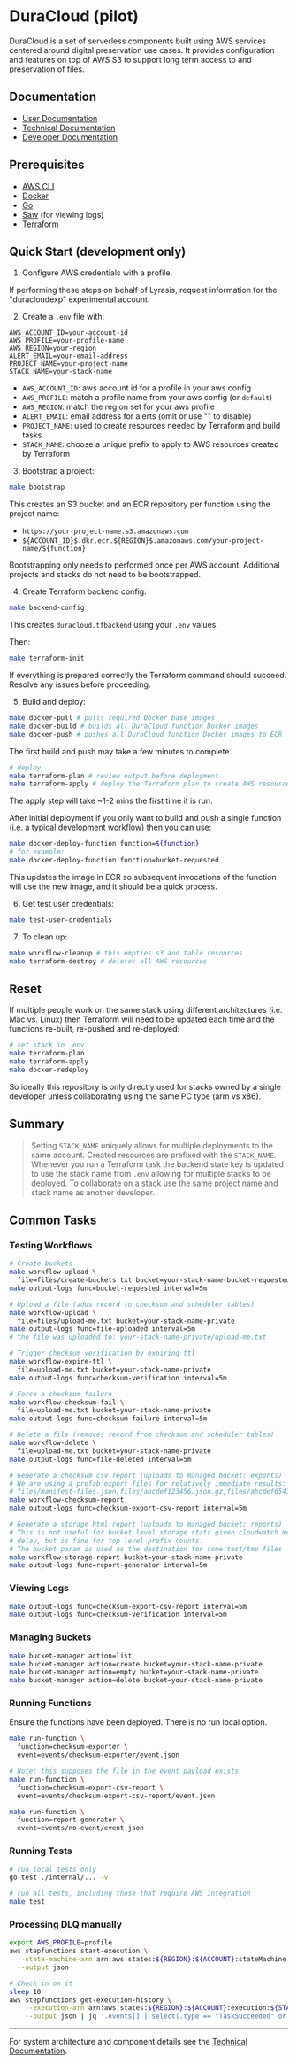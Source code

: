 # DuraCloud (pilot)

DuraCloud is a set of serverless components built using AWS services centered
around digital preservation use cases. It provides configuration and features
on top of AWS S3 to support long term access to and preservation of files.

## Documentation

- [User Documentation](#)
- [Technical Documentation](TECHNICAL.md)
- [Developer Documentation](DEV.md)

## Prerequisites

- [AWS CLI](https://docs.aws.amazon.com/cli/latest/userguide/getting-started-install.html)
- [Docker](https://docs.docker.com/engine/install/)
- [Go](https://go.dev/doc/install)
- [Saw](https://github.com/TylerBrock/saw) (for viewing logs)
- [Terraform](https://developer.hashicorp.com/terraform)

## Quick Start (development only)

1. Configure AWS credentials with a profile.

If performing these steps on behalf of Lyrasis, request information for the
"duracloudexp" experimental account.

2. Create a `.env` file with:

```
AWS_ACCOUNT_ID=your-account-id
AWS_PROFILE=your-profile-name
AWS_REGION=your-region
ALERT_EMAIL=your-email-address
PROJECT_NAME=your-project-name
STACK_NAME=your-stack-name
```

- `AWS_ACCOUNT_ID`: aws account id for a profile in your aws config
- `AWS_PROFILE`: match a profile name from your aws config (or `default`)
- `AWS_REGION`: match the region set for your aws profile
- `ALERT_EMAIL`: email address for alerts (omit or use "" to disable)
- `PROJECT_NAME`: used to create resources needed by Terraform and build tasks
- `STACK_NAME`: choose a unique prefix to apply to AWS resources created by Terraform

3. Bootstrap a project:

```bash
make bootstrap
```

This creates an S3 bucket and an ECR repository per function using the project name:

- `https://your-project-name.s3.amazonaws.com`
- `${ACCOUNT_ID}$.dkr.ecr.${REGION}$.amazonaws.com/your-project-name/${function}`

Bootstrapping only needs to performed once per AWS account. Additional projects
and stacks do not need to be bootstrapped.

4. Create Terraform backend config:

```bash
make backend-config
```

This creates `duracloud.tfbackend` using your `.env` values.

Then:

```bash
make terraform-init
```

If everything is prepared correctly the Terraform command should succeed. Resolve
any issues before proceeding.

5. Build and deploy:

```bash
make docker-pull # pulls required Docker base images
make docker-build # builds all DuraCloud function Docker images
make docker-push # pushes all DuraCloud function Docker images to ECR
```

The first build and push may take a few minutes to complete.

```bash
# deploy
make terraform-plan # review output before deployment
make terraform-apply # deploy the Terraform plan to create AWS resources
```

The apply step will take ~1-2 mins the first time it is run.

After initial deployment if you only want to build and push a single
function (i.e. a typical development workflow) then you can use:

```bash
make docker-deploy-function function=${function}
# for example:
make docker-deploy-function function=bucket-requested
```

This updates the image in ECR so subsequent invocations of the function
will use the new image, and it should be a quick process.

6. Get test user credentials:

```bash
make test-user-credentials
```

7. To clean up:

```bash
make workflow-cleanup # this empties s3 and table resources
make terraform-destroy # deletes all AWS resources
```

## Reset

If multiple people work on the same stack using different architectures
(i.e. Mac vs. Linux) then Terraform will need to be updated each time
and the functions re-built, re-pushed and re-deployed:

```bash
# set stack in .env
make terraform-plan
make terraform-apply
make docker-redeploy
```

So ideally this repository is only directly used for stacks owned
by a single developer unless collaborating using the same PC type
(arm vs x86).

## Summary

> Setting `STACK_NAME` uniquely allows for multiple deployments to the same account. Created resources are prefixed with the `STACK_NAME`. Whenever you run a Terraform task the backend state key is updated to use the stack name from `.env` allowing for multiple stacks to be deployed. To collaborate on a stack use the same project name and stack name as another developer.

## Common Tasks

### Testing Workflows

```bash
# Create buckets
make workflow-upload \
  file=files/create-buckets.txt bucket=your-stack-name-bucket-requested
make output-logs func=bucket-requested interval=5m

# Upload a file (adds record to checksum and scheduler tables)
make workflow-upload \
  file=files/upload-me.txt bucket=your-stack-name-private
make output-logs func=file-uploaded interval=5m
# the file was uploaded to: your-stack-name-private/upload-me.txt

# Trigger checksum verification by expiring ttl
make workflow-expire-ttl \
  file=upload-me.txt bucket=your-stack-name-private
make output-logs func=checksum-verification interval=5m

# Force a checksum failure
make workflow-checksum-fail \
  file=upload-me.txt bucket=your-stack-name-private
make output-logs func=checksum-failure interval=5m

# Delete a file (removes record from checksum and scheduler tables)
make workflow-delete \
  file=upload-me.txt bucket=your-stack-name-private
make output-logs func=file-deleted interval=5m

# Generate a checksum csv report (uploads to managed bucket: exports)
# We are using a prefab export files for relatively immediate results:
# files/manifest-files.json,files/abcdef123456.json.gz,files/abcdef654321.json.gz
make workflow-checksum-report
make output-logs func=checksum-export-csv-report interval=5m

# Generate a storage html report (uploads to managed bucket: reports)
# This is not useful for bucket level storage stats given cloudwatch metrics
# delay, but is fine for top level prefix counts.
# The bucket param is used as the destination for some test/tmp files
make workflow-storage-report bucket=your-stack-name-private
make output-logs func=report-generator interval=5m
```

### Viewing Logs

```bash
make output-logs func=checksum-export-csv-report interval=5m
make output-logs func=checksum-verification interval=5m
```

### Managing Buckets

```bash
make bucket-manager action=list
make bucket-manager action=create bucket=your-stack-name-private
make bucket-manager action=empty bucket=your-stack-name-private
make bucket-manager action=delete bucket=your-stack-name-private
```

### Running Functions

Ensure the functions have been deployed. There is no run local option.

```bash
make run-function \
  function=checksum-exporter \
  event=events/checksum-exporter/event.json

# Note: this supposes the file in the event payload exists
make run-function \
  function=checksum-export-csv-report \
  event=events/checksum-export-csv-report/event.json

make run-function \
  function=report-generator \
  event=events/no-event/event.json
```

### Running Tests

```bash
# run local tests only
go test ./internal/... -v

# run all tests, including those that require AWS integration
make test
```

### Processing DLQ manually

```bash
export AWS_PROFILE=profile
aws stepfunctions start-execution \
  --state-machine-arn arn:aws:states:${REGION}:${ACCOUNT}:stateMachine:${STACK}-dlq-redrive \
  --output json

# Check in on it
sleep 10
aws stepfunctions get-execution-history \
    --execution-arn arn:aws:states:${REGION}:${ACCOUNT}:execution:${STACK}-dlq-redrive:${ARN} \
    --output json | jq '.events[] | select(.type == "TaskSucceeded" or .type == "TaskFailed") | {type: .type, taskName: .previousEventId, stateEnteredEventId}'
```

---

For system architecture and component details see the [Technical Documentation](TECHNICAL.md).

